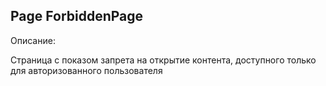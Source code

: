 ## Page ForbiddenPage 

Описание:

Страница с показом запрета на открытие контента, доступного только для авторизованного пользователя